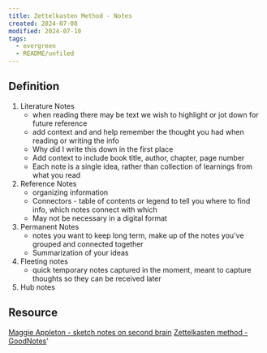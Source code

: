 ```yaml
---
title: Zettelkasten Method - Notes
created: 2024-07-08
modified: 2024-07-10
tags:
  - evergreen
  - README/unfiled
---
```

## Definition

1. Literature Notes
	- when reading there may be text we wish to highlight or jot down for future reference
	- add context and and help remember the thought you had when reading or writing the info
	- Why did I write this down in the first place
	- Add context to include book title, author, chapter, page number
	- Each note is a single idea, rather than collection of learnings from what you read
2. Reference Notes
	- organizing information 
	- Connectors - table of contents or legend to tell you where to find info, which notes connect with which
	- May not be necessary in a digital format
3. Permanent Notes
	- notes you want to keep long term, make up of the notes you've grouped and connected together
	- Summarization of your ideas
4. Fleeting notes
	- quick temporary notes captured in the moment, meant to capture thoughts so they can be received later
5. Hub notes

## Resource
[Maggie Appleton - sketch notes on second brain](https://maggieappleton.com/basb)
[Zettelkasten method - GoodNotes](https://www.goodnotes.com/blog/zettelkasten-method)'